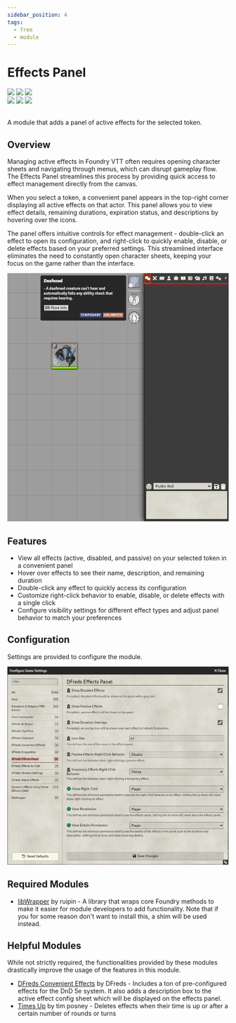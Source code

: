```yaml
---
sidebar_position: 4
tags:
  - free
  - module
---
```


# Effects Panel

<img src="https://img.shields.io/badge/Free-00aa00?style=for-the-badge"/>
<img src="https://img.shields.io/badge/Any%20System-00aaaa?style=for-the-badge"/>
<a target="_blank" href="https://foundryvtt.com/packages/dfreds-effects-panel"><img src="https://img.shields.io/badge/Download-2e2e2e?style=for-the-badge"/></a>
<br />
<a target="_blank" href="https://github.com/DFreds/dfreds-effects-panel"><img src="https://img.shields.io/github/v/release/DFreds/dfreds-effects-panel?style=for-the-badge&label=Version"/></a>
<img src="https://img.shields.io/badge/dynamic/json?url=https%3A%2F%2Fgithub.com%2FDFreds%2Fdfreds-effects-panel%2Freleases%2Flatest%2Fdownload%2Fmodule.json&query=%24.compatibility.verified&style=for-the-badge&logo=foundryvirtualtabletop&label=Foundry%20Version&color=%23fe6a1f"/>
<a target="_blank" href="https://forge-vtt.com/bazaar#package=dfreds-effects-panel"><img src="https://img.shields.io/badge/dynamic/json?label=Installs&query=package.installs&suffix=%25&url=https://forge-vtt.com/api/bazaar/package/dfreds-effects-panel&colorB=68a74f&style=for-the-badge"/></a>
<br/>
<br/>

A module that adds a panel of active effects for the selected token.

## Overview

Managing active effects in Foundry VTT often requires opening character sheets
and navigating through menus, which can disrupt gameplay flow. The Effects Panel
streamlines this process by providing quick access to effect management directly
from the canvas.

When you select a token, a convenient panel appears in the top-right corner
displaying all active effects on that actor. This panel allows you to view
effect details, remaining durations, expiration status, and descriptions by
hovering over the icons. 

The panel offers intuitive controls for effect management - double-click an
effect to open its configuration, and right-click to quickly enable, disable, or
delete effects based on your preferred settings. This streamlined interface
eliminates the need to constantly open character sheets, keeping your focus on
the game rather than the interface.

![Effects Panel](./img/effects-panel.png)

## Features

- View all effects (active, disabled, and passive) on your selected token in a
convenient panel
 - Hover over effects to see their name, description, and
remaining duration
 - Double-click any effect to quickly access its
configuration
 - Customize right-click behavior to enable, disable, or delete
effects with a single click
 - Configure visibility settings for different
effect types and adjust panel behavior to match your preferences

## Configuration

Settings are provided to configure the module.

![Settings](./img/settings.png)

## Required Modules

- [libWrapper](https://foundryvtt.com/packages/lib-wrapper) by ruipin - A
  library that wraps core Foundry methods to make it easier for module
  developers to add functionality. Note that if you for some reason don't want
  to install this, a shim will be used instead.

## Helpful Modules

While not strictly required, the functionalities provided by these modules
drastically improve the usage of the features in this module.

- [DFreds Convenient Effects](https://foundryvtt.com/packages/dfreds-convenient-effects) by DFreds -
Includes a ton of pre-configured effects for the DnD 5e system. It also adds a
description box to the active effect config sheet which will be displayed on the
effects panel.
- [Times Up](https://foundryvtt.com/packages/times-up) by tim posney - Deletes
effects when their time is up or after a certain number of rounds or turns
